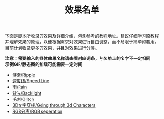 ﻿---
title: 效果名单
---

下面是脚本所收录的效果及详细介绍，包含参考的教程地址。建议仔细学习原教程并理解效果的原理，以便根据需求对效果进行自由调整，而不局限于简单的套用。目前计划收录更多的效果，并且对效果进行分类。

**注意：需要输入的具体效果名称请查看对应词条，与名单上的名字不一定相同**    
**示例GIF/静态图的加载可能需要一定时间**

* [涟漪/Ripple](/wiki/ripple)
* [速度线/Speed Line](/wiki/speedline)
* [雨/Rain](/wiki/rain)
* [背光/Backlight](/wiki/backlight)
* [毛刺/Glitch](/wiki/glitch)
* [3D文字穿梭/Going through 3d Characters](/wiki/through_character)
* [RGB分离/RGB seperation](/wiki/rgb_separation) 
